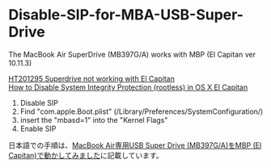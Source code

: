 # Disable-SIP-for-MBA-USB-Super-Drive

The MacBook Air SuperDrive (MB397G/A) works with MBP (El Capitan ver 10.11.3)

[HT201295 Superdrive not working with El Capitan](https://discussions.apple.com/message/29360321#29360321)    
[How to Disable System Integrity Protection (rootless) in OS X El Capitan](http://osxdaily.com/2015/10/05/disable-rootless-system-integrity-protection-mac-os-x/)    

1) Disable SIP   
2) Find "com.apple.Boot.plist" (/Library/Preferences/SystemConfiguration/)   
3) insert the "mbasd=1" into the "Kernel Flags"   
4) Enable SIP   

日本語での手順は、[MacBook Air専用USB Super Drive (MB397G/A)をMBP (El Capitan)で動かしてみました](https://www.ken-g.com/blog/archives/201603/macbook-air-superdrive-elcapitan.html)に記載しています。
